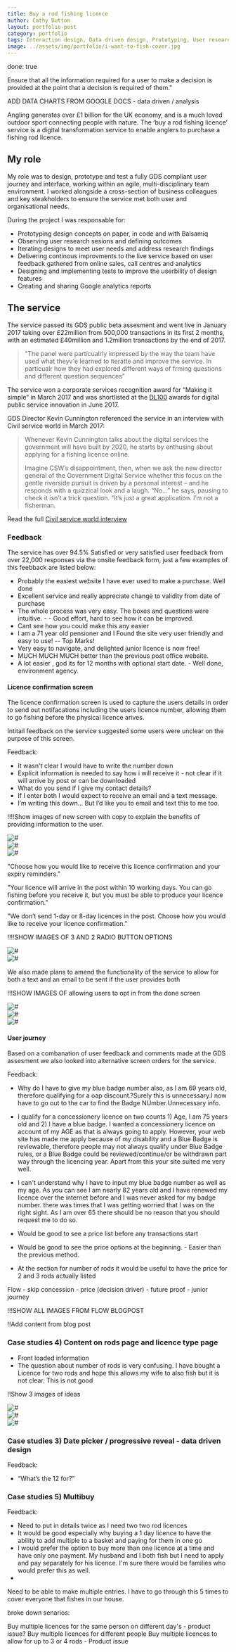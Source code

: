 ```yaml
---
title: Buy a rod fishing licence
author: Cathy Dutton
layout: portfolio-post
category: portfolio
tags: Interaction design, Data driven design, Prototyping, User research, Front end develoment
image: ../assets/img/portfolio/i-want-to-fish-cover.jpg
---
```


done: true

Ensure that all the information required for a user to make a decision is provided at the point that a decision is required of them."


ADD DATA CHARTS FROM GOOGLE DOCS - data driven / analysis


<p class="highlight-quote">
Angling generates over £1 billion for the UK economy, and is a much loved outdoor sport connecting people with nature. The ‘buy a rod fishing licence’ service is a digital transformation service to enable anglers to purchase a fishing rod licence.
</p>

<h2 class="heading">My role</h2>
My role was to design, prototype and test a fully GDS compliant user journey and interface, working within an agile, multi-disciplinary team environment. I worked alongside a cross-section of business colleagues and key steakholders to ensure the service met both user and organisational needs.

During the project I was responsable for:

* Prototyping design concepts on paper, in code and with Balsamiq
* Observing user research sesions and defining outcomes
* Iterating designs to meet user needs and address research findings
* Delivering continous improvments to the live service based on user feedback gathered from online sales, call centres and analytics
* Designing and implementing tests to improve the userbility of design features
* Creating and sharing Google analytics reports


<h2 class="heading">The service</h2>
The service passed its GDS public beta assesment and went live in January 2017 taking over £22million from 500,000 transactions in its first 2 months, with an estimated £40million and 1.2million transactions by the end of 2017. 
 
<blockquote>
"The panel were particualrly impressed by the way the team have used what theyv'e learned to iteratte and improve the service. In particualr how they had explored different ways of frming questions and different question sequences"
</blockquote> 

The service won a corporate services recognition award for “Making it simple” in March 2017 and was shortlisted at the <a href="http://www.digileaders100.com/" title="DL100 awards" targe="_blank">DL100</a> awards for digital public service innovation in June 2017.

GDS Director Kevin Cunnington referenced the service in an interview with Civil service world in March 2017:

<blockquote>
Whenever Kevin Cunnington talks about the digital services the government will have built by 2020, he starts by enthusing about applying for a fishing licence online.

Imagine CSW’s disappointment, then, when we ask the new director general of the Government Digital Service whether this focus on the gentle riverside pursuit is driven by a personal interest – and he responds with a quizzical look and a laugh. “No...” he says, pausing to check it isn’t a trick question. “It’s just a great application. I’m not a fisherman.
</blockquote>

Read the full <a href="http://www.civilserviceworld.com/articles/interview/interview-gds-leader-kevin-cunnington-whitehall-self-help-groups-spend-controls" title="Interview: GDS leader Kevin Cunnington - Civil service world" target="_blank">Civil service world interview</a>


<h3 class="heading">Feedback</h3>

The service has over 94.5% Satisfied or very satisfied user feedback from over 22,000 responses via the onsite feedback form, just a few examples of this feebback are listed below:

 - Probably the easiest website I have ever used to make a purchase. Well done
 - Excellent service and really appreciate change to validity from date of purchase
 - The whole process was very easy. The boxes and questions were intuitive. -  - Good effort, hard to see how it can be improved.
 - Cant see how you could make this any easier
 - I am a 71 year old pensioner and I Found the site very user friendly and easy to use!  --   Top Marks!
 - Very easy to navigate, and delighted junior licence is now free!
 - MUCH MUCH MUCH better than the previous post office website.
 - A lot easier , god its for 12 months with optional start date. - Well done, environment agency.

 
<h4 class="heading">Licence confirmation screen</h4>
The licence confirmation screen is used to capture the users details in order to send out notifacations including the users licence number, allowing them to go fishing before the physical licence arives.

Intitail feedback on the service suggested some users were unclear on the purpose of this screen.

Feedback:

 * It wasn't clear I would have to write the number down
 * Explicit information is needed to say how i will receive it - not clear if it will arrive by post or can be downloaded
 * What do you send if I give my contact details?
 * If I enter both I would expect to receive an email and a text message.
 * I’m writing this down… But I’d like you to email and text this to me too.

!!!!Show images of new screen with copy to explain the benefits of providing information to the user.

<section class="portfolio-images">
<div class="portfolio-piece-wrapper-three">
    <div class="portfolio-piece">
        <img src="../assets/img/portfolio/fishing-licence/confirmation-screen-one.jpg" class="portfolio-piece__img"  alt="#">
    </div>
</div>
<div class="portfolio-piece-wrapper-three">
    <div class="portfolio-piece">
        <img src="../assets/img/portfolio/fishing-licence/confirmation-screen-two.jpg" class="portfolio-piece__img"  alt="#">
    </div>
</div>
<div class="portfolio-piece-wrapper-three">
    <div class="portfolio-piece">
        <img src="../assets/img/portfolio/fishing-licence/confirmation-screen-five.jpg" class="portfolio-piece__img"  alt="#">
    </div>
</div>
</section>

"Choose how you would like to receive this licence confirmation and your expiry reminders."

"Your licence will arrive in the post within 10 working days. You can go fishing before you receive it, but you must be able to produce your licence confirmation."

"We don’t send 1-day or 8-day licences in the post. Choose how you would like to receive your licence confirmation."

!!!!SHOW IMAGES OF 3 AND 2 RADIO BUTTON OPTIONS

<section class="portfolio-images">
<div class="portfolio-piece-wrapper">
    <div class="portfolio-piece">
        <img src="../assets/img/portfolio/fishing-licence/confirmation-screen-three.jpg" class="portfolio-piece__img"  alt="#">
    </div>
</div>
<div class="portfolio-piece-wrapper">
    <div class="portfolio-piece">
        <img src="../assets/img/portfolio/fishing-licence/confirmation-screen-four.jpg" class="portfolio-piece__img"  alt="#">
    </div>
</div>
</section>


We also made plans to amend the functionality of the service to allow for both a text and an email to be sent if the user provides both

!!!SHOW IMAGES OF allowing users to opt in from the done screen



<section class="portfolio-images">
<div class="portfolio-piece-wrapper-three">
    <div class="portfolio-piece">
        <img src="../assets/img/portfolio/fishing-licence/confirmation-screen-six.jpg" class="portfolio-piece__img"  alt="#">
    </div>
</div>
<div class="portfolio-piece-wrapper-three">
    <div class="portfolio-piece">
        <img src="../assets/img/portfolio/fishing-licence/confirmation-screen-seven.jpg" class="portfolio-piece__img"  alt="#">
    </div>
</div>
<div class="portfolio-piece-wrapper-three">
    <div class="portfolio-piece">
        <img src="../assets/img/portfolio/fishing-licence/confirmation-screen-eight.jpg" class="portfolio-piece__img"  alt="#">
    </div>
</div>
</section>




<h4 class="heading">User journey</h4>
Based on a combanation of user feedback and comments made at the GDS assesment we also looked into alternative screen orders for the service.

Feedback:

* Why do I have to give my blue badge number also, as I am 69 years old, therefore qualifying for a oap discount.?Surely this is unnecessary.I now have to go out to the car to find the Badge NUmber.Unnecessary info.
* I qualify for a concessionery licence on two counts 1) Age, I am 75 years old and 2) I have a blue badge. I wanted a concessionery licence on account of my AGE as that is always going to apply. However, your web site has made me apply because of my disability and a Blue Badge is reviewable, therefore people may not always qualify under Blue Badge rules, or a Blue Badge could be reviewed/continue/or be withdrawn part way through the licencing year.  Apart from this your site suited me very well.
* I can't understand why I have to input my blue badge number as well as my age. As you can see I am nearly 82 years old and I have renewed my licence over the internet before and I was never asked for my badge number. there was times that I was getting worried that I was on the right sight. As I am over 65 there should be no reason that you should request me to do so.

* Would be good to see a price list before any transactions start
* Would be good to see the price options at the beginning. - Easier than the previous method.
* At the section for number of rods it would be useful to have the price for 2 and 3 rods actually listed



Flow -  skip concession - price (decision driver) - future proof - junior journey

!!!SHOW ALL IMAGES FROM FLOW BLOGPOST

!!Add content from blog post




<h3 class="heading">Case studies 4) Content on rods page and licence type page</h3>

- Front loaded information
- The question about number of rods is very confusing. I have bought a Licence for two rods and hope this allows my wife to also fish but it is not clear. This is not good

!!Show 3 images of ideas

<section class="portfolio-images">
<div class="portfolio-piece-wrapper">
    <div class="portfolio-piece">
        <img src="../assets/img/portfolio/fishing-licence/rods-one.jpg" class="portfolio-piece__img"  alt="#">
    </div>
</div>
<div class="portfolio-piece-wrapper">
    <div class="portfolio-piece">
        <img src="../assets/img/portfolio/fishing-licence/rods-two.jpg" class="portfolio-piece__img"  alt="#">
    </div>
</div>
<div class="portfolio-piece-wrapper">
    <div class="portfolio-piece">
        <img src="../assets/img/portfolio/fishing-licence/rods-three.jpg" class="portfolio-piece__img"  alt="#">
    </div>
</div>
</section>


<h3 class="heading">Case studies 3) Date picker / progressive reveal - data driven design</h3>


Feedback:

 * “What’s the 12 for?”


<h3 class="heading">Case studies 5) Multibuy</h3>

Feedback:

 * Need to put in details twice as I need two two rod licences
 * It would be good especially why buying a 1 day licence to have the ability to add multiple to a basket and paying for them in one go
 * I would prefer the option to buy more than one licence at a time and have only one payment.  My husband and I both fish but I need to apply and pay separately for his licence.  I'm sure there would be families who would prefer this as well.
* 
Need to be able to make multiple entries. I have to go through this 5 times to cover everyone that fishes in our house.

broke down senarios:

Buy multiple licences for the same person on different day's - product issue?
Buy multiple licences for different people
Buy multiple licences to allow for up to 3 or 4 rods - Product issue





